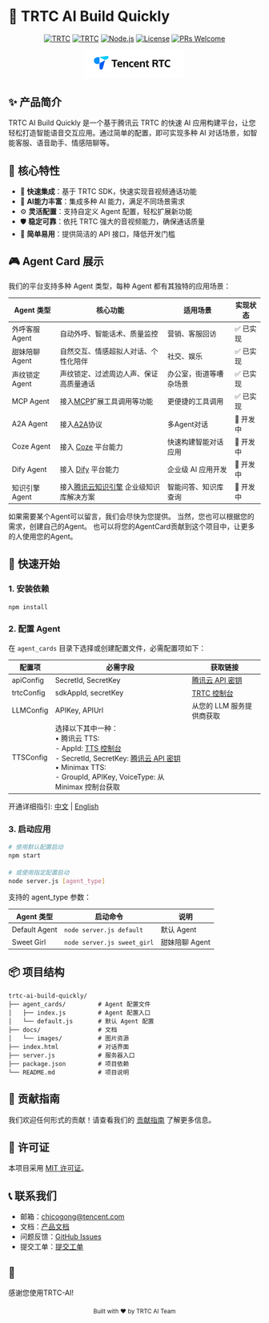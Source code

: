 # 🚀 TRTC AI Build Quickly

<div align="center">

[![TRTC](https://img.shields.io/badge/TRTC_AI-2.0.0-blue.svg)](https://cloud.tencent.com/product/trtc)
[![TRTC](https://img.shields.io/badge/AI_Agent-2.0.0-blue.svg)](https://cloud.tencent.com/document/product/647/110584)
[![Node.js](https://img.shields.io/badge/Node.js-18.0.0-green.svg)](https://nodejs.org/)
[![License](https://img.shields.io/badge/License-MIT-yellow.svg)](LICENSE)
[![PRs Welcome](https://img.shields.io/badge/PRs-welcome-brightgreen.svg)](CONTRIBUTING.md)

</div>

<div align="center">
  <img src="docs/images/logo.png" alt="logo" width="200"/>
</div>

## ✨ 产品简介

TRTC AI Build Quickly 是一个基于腾讯云 TRTC 的快速 AI 应用构建平台，让您轻松打造智能语音交互应用。通过简单的配置，即可实现多种 AI 对话场景，如智能客服、语音助手、情感陪聊等。

## 🌟 核心特性

- 🎯 **快速集成**：基于 TRTC SDK，快速实现音视频通话功能
- 🤖 **AI能力丰富**：集成多种 AI 能力，满足不同场景需求
- ⚙️ **灵活配置**：支持自定义 Agent 配置，轻松扩展新功能
- 🛡️ **稳定可靠**：依托 TRTC 强大的音视频能力，确保通话质量
- 🎨 **简单易用**：提供简洁的 API 接口，降低开发门槛

## 🎮 Agent Card 展示

我们的平台支持多种 Agent 类型，每种 Agent 都有其独特的应用场景：

<div align="center">

| Agent 类型 | 核心功能 | 适用场景 | 实现状态 |
|------------|---------|---------|---------|
| 外呼客服 Agent | 自动外呼、智能话术、质量监控 | 营销、客服回访 | ✅ 已实现 |
| 甜妹陪聊 Agent | 自然交互、情感超拟人对话、个性化陪伴 | 社交、娱乐 | ✅ 已实现 |
| 声纹锁定 Agent | 声纹锁定、过滤周边人声、保证高质量通话 | 办公室，街道等嘈杂场景 | ✅ 已实现 |
| MCP Agent | 接入[MCP](https://github.com/modelcontextprotocol)扩展工具调用等功能 | 更便捷的工具调用 | ✅ 已实现 |
| A2A Agent | 接入[A2A](https://github.com/google/A2A)协议 | 多Agent对话 | 🔄 开发中 |
| Coze Agent | 接入 [Coze](https://www.coze.com) 平台能力 | 快速构建智能对话应用 | 🔄 开发中 |
| Dify Agent | 接入 [Dify](https://dify.ai) 平台能力 | 企业级 AI 应用开发 | 🔄 开发中 |
| 知识引擎 Agent | 接入[腾讯云知识引擎](https://cloud.tencent.com/product/lke) 企业级知识库解决方案 | 智能问答、知识库查询 | 🔄 开发中 |

</div>
如果需要某个Agent可以留言，我们会尽快为您提供。
当然，您也可以根据您的需求，创建自己的Agent。
也可以将您的AgentCard贡献到这个项目中，让更多的人使用您的Agent。

## 🚀 快速开始

### 1. 安装依赖

```bash
npm install
```

### 2. 配置 Agent

在 `agent_cards` 目录下选择或创建配置文件，必需配置项如下：

| 配置项 | 必需字段 | 获取链接 |
|--------|---------|---------|
| apiConfig | SecretId, SecretKey | [腾讯云 API 密钥](https://console.cloud.tencent.com/cam/capi) |
| trtcConfig | sdkAppId, secretKey | [TRTC 控制台](https://console.cloud.tencent.com/trtc/app) |
| LLMConfig | APIKey, APIUrl | 从您的 LLM 服务提供商获取 |
| TTSConfig | 选择以下其中一种：<br>• 腾讯云 TTS:<br>  - AppId: [TTS 控制台](https://console.cloud.tencent.com/tts)<br>  - SecretId, SecretKey: [腾讯云 API 密钥](https://console.cloud.tencent.com/cam/capi)<br>• Minimax TTS:<br>  - GroupId, APIKey, VoiceType: 从 Minimax 控制台获取 |

开通详细指引: [中文](./docs/README_zh.md) | [English](./docs/README.md)

### 3. 启动应用

```bash
# 使用默认配置启动
npm start

# 或使用指定配置启动
node server.js [agent_type]
```

支持的 agent_type 参数：

| Agent 类型 | 启动命令 | 说明 |
|------------|---------|------|
| Default Agent | `node server.js default` | 默认 Agent |
| Sweet Girl | `node server.js sweet_girl` | 甜妹陪聊 Agent |


## 📦 项目结构

```
trtc-ai-build-quickly/
├── agent_cards/         # Agent 配置文件
│   ├── index.js         # Agent 配置入口
│   └── default.js       # 默认 Agent 配置
├── docs/                # 文档
│   └── images/          # 图片资源
├── index.html           # 对话界面
├── server.js            # 服务器入口
├── package.json         # 项目依赖
└── README.md            # 项目说明
```

## 🤝 贡献指南

我们欢迎任何形式的贡献！请查看我们的 [贡献指南](CONTRIBUTING.md) 了解更多信息。

## 📄 许可证

本项目采用 [MIT 许可证](LICENSE)。

## 📞 联系我们

- 邮箱：chicogong@tencent.com
- 文档：[产品文档](https://cloud.tencent.com/document/product/647/110584)
- 问题反馈：[GitHub Issues](https://github.com/yourusername/trtc-ai-build-quickly/issues)
- 提交工单：[提交工单](https://cloud.tencent.com/online-service?from=doc_647)

## 🙏 

感谢您使用TRTC-AI!

<div align="center">
  <sub>Built with ❤️ by TRTC AI Team</sub>
</div>

